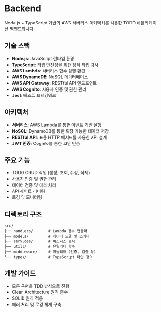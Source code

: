 # Backend

Node.js + TypeScript 기반의 AWS 서버리스 아키텍처를 사용한 TODO 애플리케이션 백엔드입니다.

## 기술 스택

- **Node.js**: JavaScript 런타임 환경
- **TypeScript**: 타입 안전성을 위한 정적 타입 검사
- **AWS Lambda**: 서버리스 함수 실행 환경
- **AWS DynamoDB**: NoSQL 데이터베이스
- **AWS API Gateway**: RESTful API 엔드포인트
- **AWS Cognito**: 사용자 인증 및 권한 관리
- **Jest**: 테스트 프레임워크

## 아키텍처

- **서버리스**: AWS Lambda를 통한 이벤트 기반 실행
- **NoSQL**: DynamoDB를 통한 확장 가능한 데이터 저장
- **RESTful API**: 표준 HTTP 메서드를 사용한 API 설계
- **JWT 인증**: Cognito를 통한 보안 인증

## 주요 기능

- TODO CRUD 작업 (생성, 조회, 수정, 삭제)
- 사용자 인증 및 권한 관리
- 데이터 검증 및 에러 처리
- API 레이트 리미팅
- 로깅 및 모니터링

## 디렉토리 구조

```
src/
├── handlers/       # Lambda 함수 핸들러
├── models/         # 데이터 모델 및 스키마
├── services/       # 비즈니스 로직
├── utils/          # 유틸리티 함수
├── middleware/     # 미들웨어 (인증, 검증 등)
└── types/          # TypeScript 타입 정의
```

## 개발 가이드

- 모든 구현을 TDD 방식으로 진행
- Clean Architecture 원칙 준수
- SOLID 원칙 적용
- 에러 처리 및 로깅 체계 구축
